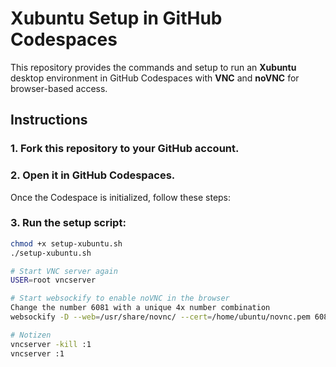 # Xubuntu Setup in GitHub Codespaces

This repository provides the commands and setup to run an **Xubuntu** desktop environment in GitHub Codespaces with **VNC** and **noVNC** for browser-based access.

## Instructions

### 1. Fork this repository to your GitHub account.

### 2. Open it in **GitHub Codespaces**.

Once the Codespace is initialized, follow these steps:

### 3. Run the setup script:

```bash
chmod +x setup-xubuntu.sh
./setup-xubuntu.sh

# Start VNC server again
USER=root vncserver

# Start websockify to enable noVNC in the browser
Change the number 6081 with a unique 4x number combination
websockify -D --web=/usr/share/novnc/ --cert=/home/ubuntu/novnc.pem 6081 localhost:5901

# Notizen
vncserver -kill :1
vncserver :1

